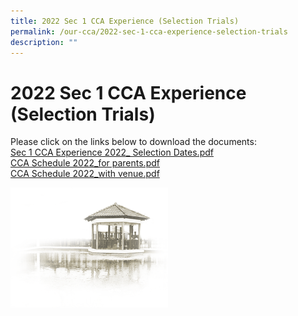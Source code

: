 ```yaml
---
title: 2022 Sec 1 CCA Experience (Selection Trials)
permalink: /our-cca/2022-sec-1-cca-experience-selection-trials
description: ""
---
```

# 2022 Sec 1 CCA Experience (Selection Trials)

Please click on the links below to download the documents:   
[Sec 1 CCA Experience 2022_ Selection Dates.pdf](/files/Sec%201%20CCA%20Experience%202022_%20Selection%20Dates.pdf)   
[CCA Schedule 2022_for parents.pdf](/files/CCA%20Schedule%202022_for%20parents.pdf)  
[CCA Schedule 2022_with venue.pdf](/files/CCA%20Schedule%202022_with%20venue.pdf)

<img src="/images/pavilion.png" 
     style="width:50%">